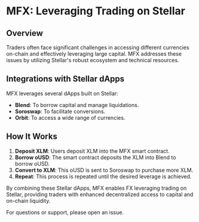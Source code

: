 # MFX: Leveraging Trading on Stellar

## Overview

Traders often face significant challenges in accessing different currencies on-chain and effectively leveraging large capital. MFX addresses these issues by utilizing Stellar's robust ecosystem and technical resources.

## Integrations with Stellar dApps

MFX leverages several dApps built on Stellar:

- **Blend**: To borrow capital and manage liquidations.
- **Soroswap**: To facilitate conversions.
- **Orbit**: To access a wide range of currencies.

## How It Works

1. **Deposit XLM**: Users deposit XLM into the MFX smart contract.
2. **Borrow oUSD**: The smart contract deposits the XLM into Blend to borrow oUSD.
3. **Convert to XLM**: This oUSD is sent to Soroswap to purchase more XLM.
4. **Repeat**: This process is repeated until the desired leverage is achieved.

By combining these Stellar dApps, MFX enables FX leveraging trading on Stellar, providing traders with enhanced decentralized access to capital and on-chain liquidity.

For questions or support, please open an issue.
